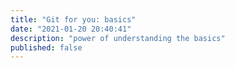 ```yaml
---
title: "Git for you: basics"  
date: "2021-01-20 20:40:41"
description: "power of understanding the basics"  
published: false
---
```

